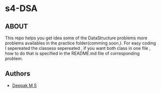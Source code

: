 # s4-DSA


## ABOUT
This repo helps you get idea some of the DataStructure problems
more problems availables in the practice folder(comming soon,).
For easy coding I sepereated the classess sepereated , if you want
both class in one file , how to do that is specified in the README.md
file of corresponding problem.


## Authors

- [Deepak M S](https://www.github.com/Deepak-coder80)

